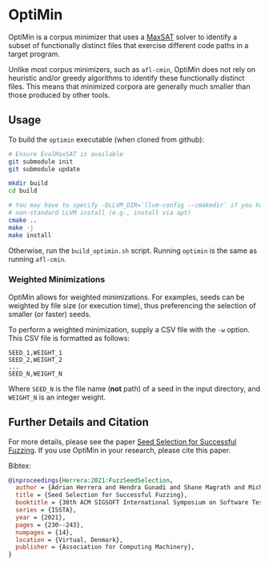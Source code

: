 # OptiMin

OptiMin is a corpus minimizer that uses a
[MaxSAT](https://en.wikipedia.org/wiki/Maximum_satisfiability_problem) solver
to identify a subset of functionally distinct files that exercise different code
paths in a target program.

Unlike most corpus minimizers, such as `afl-cmin`, OptiMin does not rely on
heuristic and/or greedy algorithms to identify these functionally distinct
files. This means that minimized corpora are generally much smaller than those
produced by other tools.

## Usage

To build the `optimin` executable (when cloned from github):

```bash
# Ensure EvalMaxSAT is available
git submodule init
git submodule update

mkdir build
cd build

# You may have to specify -DLLVM_DIR=`llvm-config --cmakedir` if you have a
# non-standard LLVM install (e.g., install via apt)
cmake ..
make -j
make install
```

Otherwise, run the `build_optimin.sh` script. Running `optimin` is the same as
running `afl-cmin`.

### Weighted Minimizations

OptiMin allows for weighted minimizations. For examples, seeds can be weighted
by file size (or execution time), thus preferencing the selection of smaller (or
faster) seeds.

To perform a weighted minimization, supply a CSV file with the `-w` option. This
CSV file is formatted as follows:

```
SEED_1,WEIGHT_1
SEED_2,WEIGHT_2
...
SEED_N,WEIGHT_N
```

Where `SEED_N` is the file name (**not** path) of a seed in the input directory,
and `WEIGHT_N` is an integer weight.

## Further Details and Citation

For more details, please see the paper [Seed Selection for Successful
Fuzzing](https://dl.acm.org/doi/10.1145/3460319.3464795). If you use OptiMin in
your research, please cite this paper.

Bibtex:

```bibtex
@inproceedings{Herrera:2021:FuzzSeedSelection,
  author = {Adrian Herrera and Hendra Gunadi and Shane Magrath and Michael Norrish and Mathias Payer and Antony L. Hosking},
  title = {Seed Selection for Successful Fuzzing},
  booktitle = {30th ACM SIGSOFT International Symposium on Software Testing and Analysis},
  series = {ISSTA},
  year = {2021},
  pages = {230--243},
  numpages = {14},
  location = {Virtual, Denmark},
  publisher = {Association for Computing Machinery},
}
```
